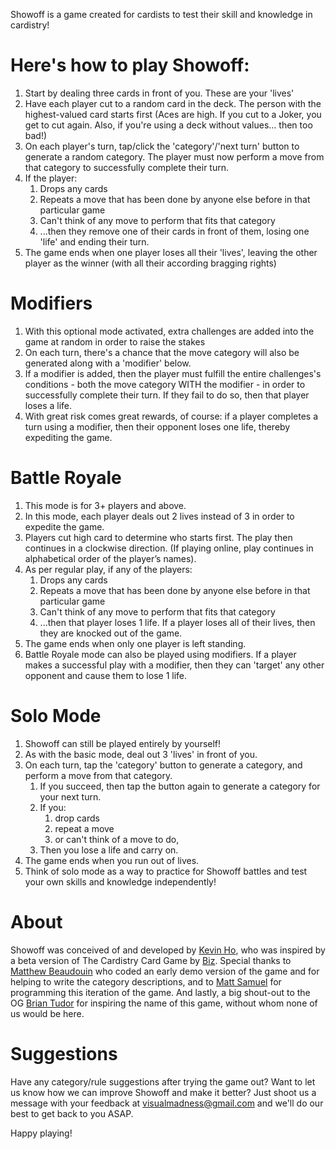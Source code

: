 Showoff is a game created for cardists to test their skill and knowledge in
cardistry!

# Here's how to play Showoff:

1. Start by dealing three cards in front of you. These are your 'lives'
1. Have each player cut to a random card in the deck. The person with the
   highest-valued card starts first (Aces are high. If you cut to a Joker, you
   get to cut again. Also, if you're using a deck without values... then too
   bad!)
1. On each player's turn, tap/click the 'category'/'next turn' button to
   generate a random category. The player must now perform a move from that
   category to successfully complete their turn.
1. If the player:
   1. Drops any cards
   1. Repeats a move that has been done by anyone else before in that particular
      game
   1. Can't think of any move to perform that fits that category
   1. ...then they remove one of their cards in front of them, losing one 'life'
      and ending their turn.
1. The game ends when one player loses all their 'lives', leaving the other
   player as the winner (with all their according bragging rights)

# Modifiers

1. With this optional mode activated, extra challenges are added into the game
   at random in order to raise the stakes
1. On each turn, there's a chance that the move category will also be generated
   along with a 'modifier' below.
1. If a modifier is added, then the player must fulfill the entire challenges's
   conditions - both the move category WITH the modifier - in order to
   successfully complete their turn. If they fail to do so, then that player
   loses a life.
1. With great risk comes great rewards, of course: if a player completes a turn
   using a modifier, then their opponent loses one life, thereby expediting the
   game.

# Battle Royale

1. This mode is for 3+ players and above.
1. In this mode, each player deals out 2 lives instead of 3 in order to expedite
   the game.
1. Players cut high card to determine who starts first. The play then continues
   in a clockwise direction. (If playing online, play continues in alphabetical
   order of the player’s names).
1. As per regular play, if any of the players:
   1. Drops any cards
   1. Repeats a move that has been done by anyone else before in that particular
      game
   1. Can't think of any move to perform that fits that category
   1. ...then that player loses 1 life. If a player loses all of their lives,
      then they are knocked out of the game.
1. The game ends when only one player is left standing.
1. Battle Royale mode can also be played using modifiers. If a player makes a
   successful play with a modifier, then they can 'target' any other opponent
   and cause them to lose 1 life.

# Solo Mode

1. Showoff can still be played entirely by yourself!
1. As with the basic mode, deal out 3 'lives' in front of you.
1. On each turn, tap the 'category' button to generate a category, and perform
   a move from that category.
   1. If you succeed, then tap the button again to generate a category for your
      next turn.
   1. If you:
      1. drop cards
      1. repeat a move
      1. or can't think of a move to do,
   1. Then you lose a life and carry on.
1. The game ends when you run out of lives.
1. Think of solo mode as a way to practice for Showoff battles and test your own
   skills and knowledge independently!

# About

Showoff was conceived of and developed by
[Kevin Ho](https://www.instagram.com/kevdoescards/), who was inspired by a beta
version of The Cardistry Card Game by
[Biz](https://www.instagram.com/bizandfriends/). Special thanks to
[Matthew Beaudouin](https://www.instagram.com/mattbeaudouin/) who coded an early
demo version of the game and for helping to write the category descriptions, and
to [Matt Samuel](https://www.instagram.com/matt.samuel/) for programming this
iteration of the game. And lastly, a big shout-out to the OG
[Brian Tudor](https://www.instagram.com/brian_tudor/) for inspiring the name of
this game, without whom none of us would be here.

# Suggestions

Have any category/rule suggestions after trying the game out? Want to let us
know how we can improve Showoff and make it better? Just shoot us a message
with your feedback at [visualmadness@gmail.com](mailto:visualmadness@gmail.com)
and we'll do our best to get back to you ASAP.

Happy playing!
